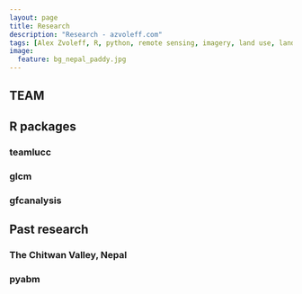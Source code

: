 ```yaml
---
layout: page
title: Research
description: "Research - azvoleff.com"
tags: [Alex Zvoleff, R, python, remote sensing, imagery, land use, land cover, conservation, forest, human, social, survey, statistics, spatial]
image:
  feature: bg_nepal_paddy.jpg
---
```


## TEAM

## R packages

### teamlucc

### glcm

### gfcanalysis

## Past research

### The Chitwan Valley, Nepal

### pyabm

